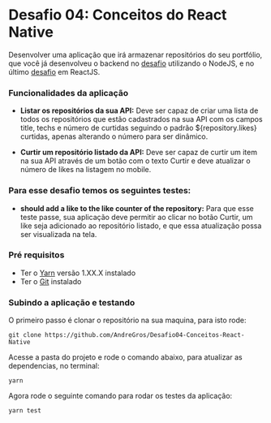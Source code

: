 # Desafio 04: Conceitos do React Native 

Desenvolver uma aplicação que irá armazenar repositórios do seu portfólio, que você já desenvolveu o backend no [desafio](https://github.com/AndreGros/Desafio02-Conceitos-NodeJS) utilizando o NodeJS,  e no último [desafio](https://github.com/AndreGros/Desafio03-Conceitos-ReactJS) em ReactJS.

### **Funcionalidades da aplicação**

- **Listar os repositórios da sua API:** Deve ser capaz de criar uma lista de todos os repositórios que estão cadastrados na sua API com os campos title, techs e número de curtidas seguindo o padrão ${repository.likes} curtidas, apenas alterando o número para ser dinâmico.

- **Curtir um repositório listado da API:**  Deve ser capaz de curtir um item na sua API através de um botão com o texto Curtir e deve atualizar o número de likes na listagem no mobile.
 
### **Para esse desafio temos os seguintes testes:**

- **should add a like to the like counter of the repository:** Para que esse teste passe, sua aplicação deve permitir ao clicar no botão Curtir, um like seja adicionado ao repositório listado, e que essa atualização possa ser visualizada na tela.

### Pré requisitos

 - Ter o [Yarn](https://classic.yarnpkg.com/en/docs/install#windows-stable) versão 1.XX.X instalado
 - Ter o [Git](https://git-scm.com/downloads) instalado

### Subindo a aplicação e testando

O primeiro passo é clonar o repositório na sua maquina, para isto rode:

`git clone https://github.com/AndreGros/Desafio04-Conceitos-React-Native`

Acesse a pasta do projeto e rode o comando abaixo, para atualizar as dependencias, no terminal:

`yarn`

Agora rode o seguinte comando para rodar os testes da aplicação:

`yarn test`
